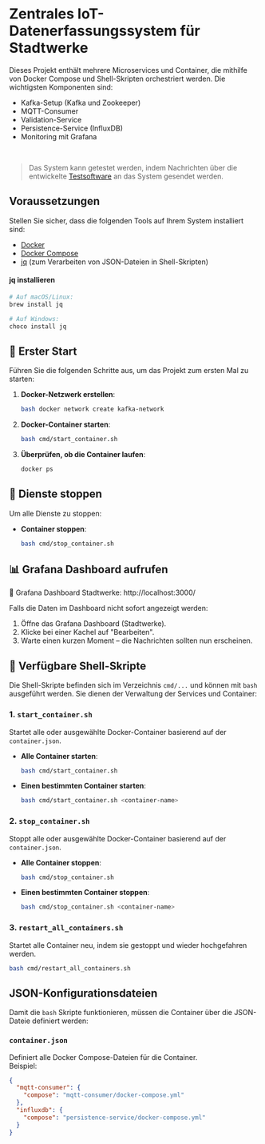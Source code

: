 # Zentrales IoT-Datenerfassungssystem für Stadtwerke

Dieses Projekt enthält mehrere Microservices und Container, die mithilfe von Docker Compose und Shell-Skripten orchestriert werden. Die wichtigsten Komponenten sind:

- Kafka-Setup (Kafka und Zookeeper)
- MQTT-Consumer
- Validation-Service
- Persistence-Service (InfluxDB)
- Monitoring mit Grafana

<br/>

> Das System kann getestet werden, indem Nachrichten über die entwickelte [Testsoftware](https://github.com/friederludwig-bachelorarbeit/stadtwerke-test) an das System gesendet werden.

## Voraussetzungen
Stellen Sie sicher, dass die folgenden Tools auf Ihrem System installiert sind:

- [Docker](https://www.docker.com/)
- [Docker Compose](https://docs.docker.com/compose/)
- [jq](https://stedolan.github.io/jq/) (zum Verarbeiten von JSON-Dateien in Shell-Skripten)


#### jq installieren
```bash
# Auf macOS/Linux:
brew install jq

# Auf Windows:
choco install jq
```


## 🚀 Erster Start
Führen Sie die folgenden Schritte aus, um das Projekt zum ersten Mal zu starten:

1. **Docker-Netzwerk erstellen**:
    ```bash
    bash docker network create kafka-network
    ```

2. **Docker-Container starten**:
   ```bash
   bash cmd/start_container.sh
   ```

3. **Überprüfen, ob die Container laufen**:
   ```bash
   docker ps
   ```


## 🛑 Dienste stoppen
Um alle Dienste zu stoppen:

- **Container stoppen**:
  ```bash
  bash cmd/stop_container.sh
  ```

## 📊 Grafana Dashboard aufrufen

🔗 Grafana Dashboard Stadtwerke: http://localhost:3000/

Falls die Daten im Dashboard nicht sofort angezeigt werden:

1. Öffne das Grafana Dashboard (Stadtwerke).
2. Klicke bei einer Kachel auf "Bearbeiten".
3. Warte einen kurzen Moment – die Nachrichten sollten nun erscheinen.

## 📃 Verfügbare Shell-Skripte
Die Shell-Skripte befinden sich im Verzeichnis `cmd/...` und können mit `bash` ausgeführt werden. Sie dienen der Verwaltung der Services und Container:

### 1. **`start_container.sh`**
Startet alle oder ausgewählte Docker-Container basierend auf der `container.json`. 

- **Alle Container starten**:
  ```bash
  bash cmd/start_container.sh
  ```
- **Einen bestimmten Container starten**:
  ```bash
  bash cmd/start_container.sh <container-name>
  ```

### 2. **`stop_container.sh`**
Stoppt alle oder ausgewählte Docker-Container basierend auf der `container.json`.

- **Alle Container stoppen**:
  ```bash
  bash cmd/stop_container.sh
  ```
- **Einen bestimmten Container stoppen**:
  ```bash
  bash cmd/stop_container.sh <container-name>
  ```

### 3. **`restart_all_containers.sh`**
Startet alle Container neu, indem sie gestoppt und wieder hochgefahren werden.

```bash
bash cmd/restart_all_containers.sh
```

## JSON-Konfigurationsdateien
Damit die `bash` Skripte funktionieren, müssen die Container über die JSON-Dateie definiert werden:

### **`container.json`**
Definiert alle Docker Compose-Dateien für die Container.
<br/> Beispiel:

```json
{
  "mqtt-consumer": {
    "compose": "mqtt-consumer/docker-compose.yml"
  },
  "influxdb": {
    "compose": "persistence-service/docker-compose.yml"
  }
}
```
